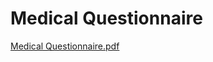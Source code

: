# Medical Questionnaire

[Medical Questionnaire.pdf](Medical%20Questionnaire%20806e253d68df4bb6834d8c0c032c464f/Medical_Questionnaire.pdf)